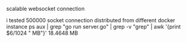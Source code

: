 scalable websocket connection 


i tested 500000 socket connection distributed from different docker instance 
ps aux | grep "go run server.go" | grep -v "grep" | awk '{print $6/1024 " MB"}'
18.4648 MB


